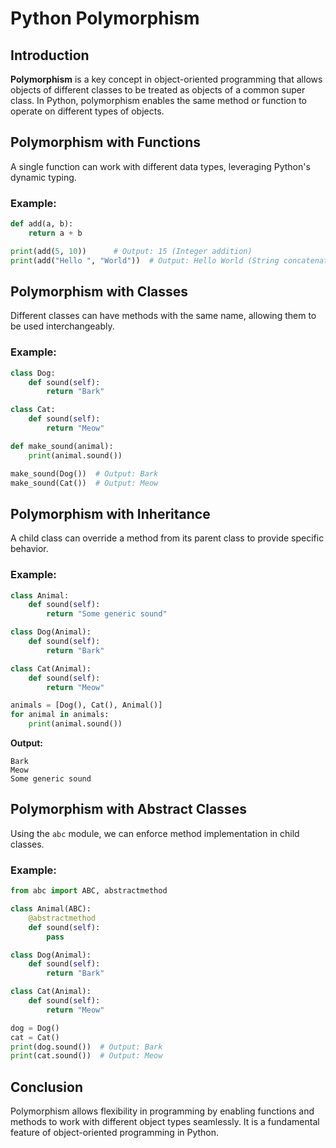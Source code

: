 # Python Polymorphism

## Introduction

**Polymorphism** is a key concept in object-oriented programming that allows objects of different classes to be treated as objects of a common super class. In Python, polymorphism enables the same method or function to operate on different types of objects.

## Polymorphism with Functions

A single function can work with different data types, leveraging Python's dynamic typing.

### Example:

```python
def add(a, b):
    return a + b

print(add(5, 10))      # Output: 15 (Integer addition)
print(add("Hello ", "World"))  # Output: Hello World (String concatenation)
```

## Polymorphism with Classes

Different classes can have methods with the same name, allowing them to be used interchangeably.

### Example:

```python
class Dog:
    def sound(self):
        return "Bark"

class Cat:
    def sound(self):
        return "Meow"

def make_sound(animal):
    print(animal.sound())

make_sound(Dog())  # Output: Bark
make_sound(Cat())  # Output: Meow
```

## Polymorphism with Inheritance

A child class can override a method from its parent class to provide specific behavior.

### Example:

```python
class Animal:
    def sound(self):
        return "Some generic sound"

class Dog(Animal):
    def sound(self):
        return "Bark"

class Cat(Animal):
    def sound(self):
        return "Meow"

animals = [Dog(), Cat(), Animal()]
for animal in animals:
    print(animal.sound())
```

**Output:**

```
Bark
Meow
Some generic sound
```

## Polymorphism with Abstract Classes

Using the `abc` module, we can enforce method implementation in child classes.

### Example:

```python
from abc import ABC, abstractmethod

class Animal(ABC):
    @abstractmethod
    def sound(self):
        pass

class Dog(Animal):
    def sound(self):
        return "Bark"

class Cat(Animal):
    def sound(self):
        return "Meow"

dog = Dog()
cat = Cat()
print(dog.sound())  # Output: Bark
print(cat.sound())  # Output: Meow
```

## Conclusion

Polymorphism allows flexibility in programming by enabling functions and methods to work with different object types seamlessly. It is a fundamental feature of object-oriented programming in Python.
